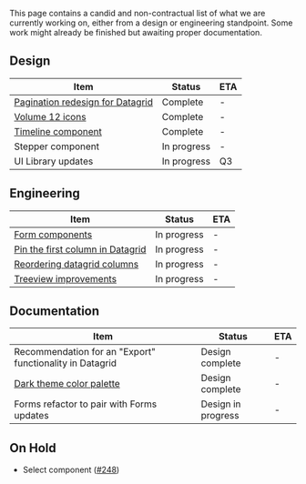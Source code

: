 This page contains a candid and non-contractual list of what we are currently working on,
either from a design or engineering standpoint. Some work might already be finished
but awaiting proper documentation.

## Design
Item|Status|ETA
----|----|----
[Pagination redesign for Datagrid](https://github.com/vmware/clarity/issues/1384)|Complete|-
[Volume 12 icons](https://github.com/vmware/clarity/issues/2222)|Complete|-
[Timeline component](https://github.com/vmware/clarity/issues/1633)|Complete|-
Stepper component|In progress|-
UI Library updates|In progress|Q3

## Engineering
Item|Status|ETA
----|----|----
[Form components](https://github.com/vmware/clarity/issues/1878)|In progress|-
[Pin the first column in Datagrid](https://github.com/vmware/clarity/issues/1586)|In progress|-
[Reordering datagrid columns](https://github.com/vmware/clarity/issues/1771)|In progress|-
[Treeview improvements](https://github.com/vmware/clarity/issues/1400)|In progress|-

## Documentation
Item|Status|ETA
----|----|----
Recommendation for an "Export" functionality in Datagrid|Design complete|-
[Dark theme color palette](https://github.com/vmware/clarity/issues/2390)|Design complete|-
Forms refactor to pair with Forms updates|Design in progress|-

## On Hold
* Select component ([#248](https://github.com/vmware/clarity/issues/248))

